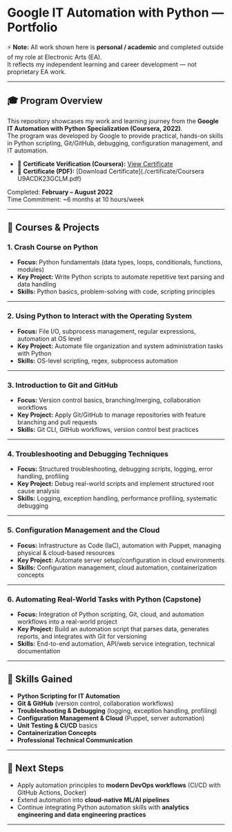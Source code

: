 # Google IT Automation with Python — Portfolio

⚡ **Note:** All work shown here is **personal / academic** and completed outside of my role at Electronic Arts (EA).  
It reflects my independent learning and career development — not proprietary EA work.

---

## 🎓 Program Overview
This repository showcases my work and learning journey from the **Google IT Automation with Python Specialization (Coursera, 2022)**.  
The program was developed by Google to provide practical, hands-on skills in Python scripting, Git/GitHub, debugging, configuration management, and IT automation.  

- 📑 **Certificate Verification (Coursera):** [View Certificate](https://www.coursera.org/account/accomplishments/specialization/U9ACDK23GCLM)  
- 📜 **Certificate (PDF):** [Download Certificate](./certificate/Coursera U9ACDK23GCLM.pdf)  

Completed: **February – August 2022**  
Time Commitment: ~6 months at 10 hours/week  

---

## 📂 Courses & Projects

### 1. Crash Course on Python  
- **Focus:** Python fundamentals (data types, loops, conditionals, functions, modules)  
- **Key Project:** Write Python scripts to automate repetitive text parsing and data handling  
- **Skills:** Python basics, problem-solving with code, scripting principles  

---

### 2. Using Python to Interact with the Operating System  
- **Focus:** File I/O, subprocess management, regular expressions, automation at OS level  
- **Key Project:** Automate file organization and system administration tasks with Python  
- **Skills:** OS-level scripting, regex, subprocess automation  

---

### 3. Introduction to Git and GitHub  
- **Focus:** Version control basics, branching/merging, collaboration workflows  
- **Key Project:** Apply Git/GitHub to manage repositories with feature branching and pull requests  
- **Skills:** Git CLI, GitHub workflows, version control best practices  

---

### 4. Troubleshooting and Debugging Techniques  
- **Focus:** Structured troubleshooting, debugging scripts, logging, error handling, profiling  
- **Key Project:** Debug real-world scripts and implement structured root cause analysis  
- **Skills:** Logging, exception handling, performance profiling, systematic debugging  

---

### 5. Configuration Management and the Cloud  
- **Focus:** Infrastructure as Code (IaC), automation with Puppet, managing physical & cloud-based resources  
- **Key Project:** Automate server setup/configuration in cloud environments  
- **Skills:** Configuration management, cloud automation, containerization concepts  

---

### 6. Automating Real-World Tasks with Python (Capstone)  
- **Focus:** Integration of Python scripting, Git, cloud, and automation workflows into a real-world project  
- **Key Project:** Build an automation script that parses data, generates reports, and integrates with Git for versioning  
- **Skills:** End-to-end automation, API/web service integration, technical documentation  

---

## 🚀 Skills Gained
- **Python Scripting for IT Automation**  
- **Git & GitHub** (version control, collaboration workflows)  
- **Troubleshooting & Debugging** (logging, exception handling, profiling)  
- **Configuration Management & Cloud** (Puppet, server automation)  
- **Unit Testing & CI/CD** basics  
- **Containerization Concepts**  
- **Professional Technical Communication**  

---

## 📌 Next Steps
- Apply automation principles to **modern DevOps workflows** (CI/CD with GitHub Actions, Docker)  
- Extend automation into **cloud-native ML/AI pipelines**  
- Continue integrating Python automation skills with **analytics engineering and data engineering practices**  

---
